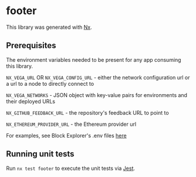 # footer

This library was generated with [Nx](https://nx.dev).

## Prerequisites

The environment variables needed to be present for any app consuming this library.

`NX_VEGA_URL` OR `NX_VEGA_CONFIG_URL` - either the network configuration url or a url to a node to directly connect to

`NX_VEGA_NETWORKS` - JSON object with key-value pairs for environments and their deployed URLs

`NX_GITHUB_FEEDBACK_URL` - the repository's feedback URL to point to

`NX_ETHEREUM_PROVIDER_URL` - the Ethereum provider url

For examples, see Block Explorer's .env files [here](../../apps/explorer)

## Running unit tests

Run `nx test footer` to execute the unit tests via [Jest](https://jestjs.io).
